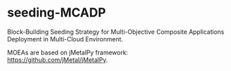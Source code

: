 # seeding-MCADP
Block-Building Seeding Strategy for Multi-Objective Composite Applications Deployment in Multi-Cloud Environment.

MOEAs are based on jMetalPy framework:
https://github.com/jMetal/jMetalPy.
